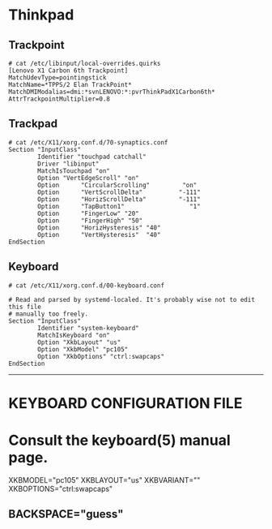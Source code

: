# Thinkpad

## Trackpoint

```{shell}
# cat /etc/libinput/local-overrides.quirks
[Lenovo X1 Carbon 6th Trackpoint]
MatchUdevType=pointingstick
MatchName=*TPPS/2 Elan TrackPoint*
MatchDMIModalias=dmi:*svnLENOVO:*:pvrThinkPadX1Carbon6th*
AttrTrackpointMultiplier=0.8
```

## Trackpad

```{shell}
# cat /etc/X11/xorg.conf.d/70-synaptics.conf 
Section "InputClass"
        Identifier "touchpad catchall"
        Driver "libinput"
        MatchIsTouchpad "on"
        Option "VertEdgeScroll" "on"
        Option      "CircularScrolling"         "on"
        Option      "VertScrollDelta"          "-111"
        Option      "HorizScrollDelta"         "-111"
        Option      "TapButton1"                  "1"
        Option      "FingerLow" "20"
        Option      "FingerHigh" "50"
        Option      "HorizHysteresis" "40"
        Option      "VertHysteresis"  "40"
EndSection

```

## Keyboard

```{shell}
# cat /etc/X11/xorg.conf.d/00-keyboard.conf

# Read and parsed by systemd-localed. It's probably wise not to edit this file
# manually too freely.
Section "InputClass"
        Identifier "system-keyboard"
        MatchIsKeyboard "on"
        Option "XkbLayout" "us"
        Option "XkbModel" "pc105"
        Option "XkbOptions" "ctrl:swapcaps"
EndSection
```

---
# KEYBOARD CONFIGURATION FILE

# Consult the keyboard(5) manual page.

XKBMODEL="pc105"
XKBLAYOUT="us"
XKBVARIANT=""
XKBOPTIONS="ctrl:swapcaps"

BACKSPACE="guess"
---

